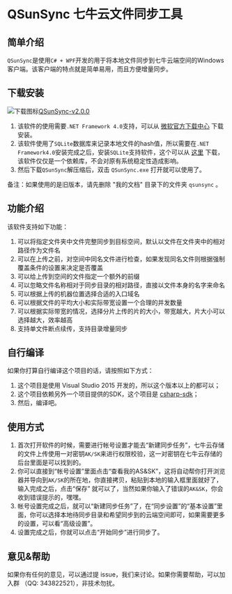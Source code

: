﻿# QSunSync 七牛云文件同步工具

## 简单介绍

`QSunSync`是使用`C# + WPF`开发的用于将本地文件同步到七牛云端空间的Windows客户端。该客户端的特点就是简单易用，而且方便增量同步。

## 下载安装

![下载图标](http://devtools.qiniu.com/download.png?imageView2/0/w/32)[QSunSync-v2.0.0](http://devtools.qiniu.com/QSunSync-v2.0.0.zip) 

1. 该软件的使用需要`.NET Framework 4.0`支持，可以从 [微软官方下载中心](https://www.microsoft.com/zh-cn/download/details.aspx?id=17718) 下载安装。  
2. 该软件使用了`SQLite`数据库来记录本地文件的hash值，所以需要在`.NET Framework4.0`安装完成之后，安装`SQLite`支持软件，这个可以从 [这里](
http://devtools.qiniu.com/sqlite_net4.0.exe) 下载，该软件仅仅是一个依赖库，不会对原有系统稳定性造成影响。  
3. 然后下载`QSunSync`解压缩后，双击 `QSunSync.exe` 打开就可以使用了。 

备注：如果使用的是旧版本，请先删除 "我的文档" 目录下的文件夹 `qsunsync` 。

## 功能介绍

该软件支持如下功能：  

1. 可以将指定文件夹中文件完整同步到目标空间，默认以文件在文件夹中的相对路径作为文件名  
2. 可以在上传之前，对空间中同名文件进行检查，如果发现同名文件则根据强制覆盖条件的设置来决定是否覆盖  
3. 可以给上传到空间的文件指定一个额外的前缀    
4. 可以忽略文件名称相对于同步目录的相对路径，直接以文件本身的名字来命名  
5. 可以根据上传的机器位置选择合适的入口域名  
6. 可以根据文件的平均大小和实际带宽设置一个合理的并发数量  
7. 可以根据实际带宽的情况，选择分片上传的片的大小，带宽越大，片大小可以选择越大，效率越高  
8. 支持单文件断点续传，支持目录增量同步

##  自行编译

如果你打算自行编译这个项目的话，请按照如下方式： 
 
1. 这个项目是使用 Visual Studio 2015 开发的，所以这个版本以上的都可以；  
2. 这个项目依赖另外一个项目提供的SDK，这个项目是 [csharp-sdk](https://github.com/qiniu/csharp-sdk)；  
3. 然后，编译吧。  
 

## 使用方式

1. 首次打开软件的时候，需要进行帐号设置才能去“新建同步任务”，七牛云存储的文件上传使用一对密钥`AK/SK`来进行权限校验，这一对密钥在七牛云存储的后台里面是可以找到的。  
2. 你可以直接到“帐号设置”里面点击“查看我的AS&SK”，这将自动帮你打开浏览器并导向到`AK/SK`的所在地，你直接拷贝，粘贴到本地的输入框里面就好了，输入完成之后，点击“保存”
就可以了，当然如果你输入了错误的`AK&SK`，你会收到错误提示的，嘿嘿。  
3. 帐号设置完成之后，就可以“新建同步任务”了，在“同步设置”的“基本设置”里面，你可以选择本地待同步目录和希望同步到的云端空间即可，如果需要更多的设置，可以看“高级设置”。
4. 设置完成之后，你就可以点击“开始同步”进行同步了。  


## 意见&帮助

如果你有任何的意见，可以通过提 issue，我们来讨论。如果你需要帮助，可以加入群 （QQ: 343822521），非技术勿扰。
